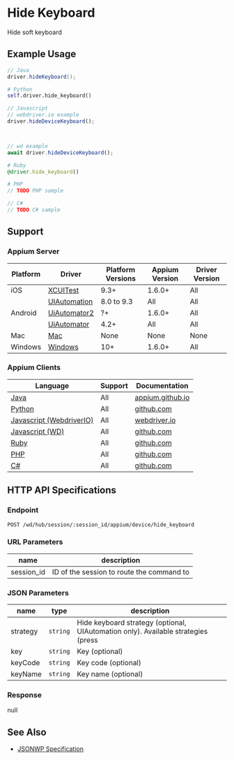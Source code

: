 # Hide Keyboard

Hide soft keyboard
## Example Usage

```java
// Java
driver.hideKeyboard();

```

```python
# Python
self.driver.hide_keyboard()

```

```javascript
// Javascript
// webdriver.io example
driver.hideDeviceKeyboard();



// wd example
await driver.hideDeviceKeyboard();

```

```ruby
# Ruby
@driver.hide_keyboard()

```

```php
# PHP
// TODO PHP sample

```

```csharp
// C#
// TODO C# sample

```



## Support

### Appium Server

|Platform|Driver|Platform Versions|Appium Version|Driver Version|
|--------|----------------|------|--------------|--------------|
| iOS | [XCUITest](/docs/en/drivers/ios-xcuitest.md) | 9.3+ | 1.6.0+ | All |
|  | [UIAutomation](/docs/en/drivers/ios-uiautomation.md) | 8.0 to 9.3 | All | All |
| Android | [UiAutomator2](/docs/en/drivers/android-uiautomator2.md) | ?+ | 1.6.0+ | All |
|  | [UiAutomator](/docs/en/drivers/android-uiautomator.md) | 4.2+ | All | All |
| Mac | [Mac](/docs/en/drivers/mac.md) | None | None | None |
| Windows | [Windows](/docs/en/drivers/windows.md) | 10+ | 1.6.0+ | All |

### Appium Clients

|Language|Support|Documentation|
|--------|-------|-------------|
|[Java](https://github.com/appium/java-client/releases/latest)| All |  [appium.github.io](http://appium.github.io/java-client/io/appium/java_client/HidesKeyboard.html#hideKeyboard--)  |
|[Python](https://github.com/appium/python-client/releases/latest)| All |  [github.com](https://github.com/appium/python-client/blob/master/appium/webdriver/webdriver.py#L378)  |
|[Javascript (WebdriverIO)](http://webdriver.io/index.html)| All |  [webdriver.io](http://webdriver.io/api/mobile/hideDeviceKeyboard.html)  |
|[Javascript (WD)](https://github.com/admc/wd/releases/latest)| All |  [github.com](https://github.com/admc/wd/blob/master/lib/commands.js#L2609)  |
|[Ruby](https://github.com/appium/ruby_lib/releases/latest)| All |  [github.com](https://github.com/appium/ruby_lib/blob/master/lib/appium_lib/core/common/command.rb#L42)  |
|[PHP](https://github.com/appium/php-client/releases/latest)| All |  [github.com](https://github.com/appium/php-client/)  |
|[C#](https://github.com/appium/appium-dotnet-driver/releases/latest)| All |  [github.com](https://github.com/appium/appium-dotnet-driver/)  |

## HTTP API Specifications

### Endpoint

`POST /wd/hub/session/:session_id/appium/device/hide_keyboard`

### URL Parameters

|name|description|
|----|-----------|
|session_id|ID of the session to route the command to|

### JSON Parameters

|name|type|description|
|----|----|-----------|
| strategy | `string` | Hide keyboard strategy (optional, UIAutomation only). Available strategies (press|pressKey|swipeDown|tapOut|tapOutside|default). |
| key | `string` | Key (optional) |
| keyCode | `string` | Key code (optional) |
| keyName | `string` | Key name (optional) |

### Response

null

## See Also

* [JSONWP Specification](https://github.com/appium/appium-base-driver/blob/master/lib/mjsonwp/routes.js#L381)
